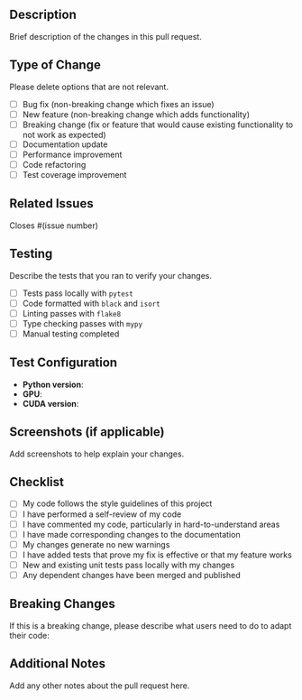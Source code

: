## Description
Brief description of the changes in this pull request.

## Type of Change
Please delete options that are not relevant.

- [ ] Bug fix (non-breaking change which fixes an issue)
- [ ] New feature (non-breaking change which adds functionality)
- [ ] Breaking change (fix or feature that would cause existing functionality to not work as expected)
- [ ] Documentation update
- [ ] Performance improvement
- [ ] Code refactoring
- [ ] Test coverage improvement

## Related Issues
Closes #(issue number)

## Testing
Describe the tests that you ran to verify your changes.

- [ ] Tests pass locally with `pytest`
- [ ] Code formatted with `black` and `isort`
- [ ] Linting passes with `flake8`
- [ ] Type checking passes with `mypy`
- [ ] Manual testing completed

## Test Configuration
- **Python version**: 
- **GPU**: 
- **CUDA version**: 

## Screenshots (if applicable)
Add screenshots to help explain your changes.

## Checklist
- [ ] My code follows the style guidelines of this project
- [ ] I have performed a self-review of my code
- [ ] I have commented my code, particularly in hard-to-understand areas
- [ ] I have made corresponding changes to the documentation
- [ ] My changes generate no new warnings
- [ ] I have added tests that prove my fix is effective or that my feature works
- [ ] New and existing unit tests pass locally with my changes
- [ ] Any dependent changes have been merged and published

## Breaking Changes
If this is a breaking change, please describe what users need to do to adapt their code:

## Additional Notes
Add any other notes about the pull request here.
